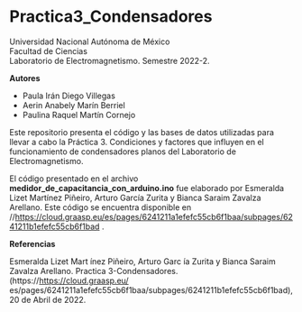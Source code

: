 # Practica3_Condensadores

Universidad Nacional Autónoma de México \
Facultad de Ciencias \
Laboratorio de Electromagnetismo. Semestre 2022-2. 

**Autores**
- Paula Irán Diego Villegas
- Aerin Anabely Marín Berriel
- Paulina Raquel Martín Cornejo

Este repositorio presenta el código y las bases de datos utilizadas para llevar a cabo la Práctica 3. Condiciones y factores que influyen en el funcionamiento de condensadores planos del Laboratorio de Electromagnetismo.

El código presentado en el archivo **medidor_de_capacitancia_con_arduino.ino** fue elaborado por Esmeralda Lizet Martínez Piñeiro, Arturo García Zurita y Bianca Saraim Zavalza Arellano. Este código se encuentra disponible en //https://cloud.graasp.eu/es/pages/6241211a1efefc55cb6f1baa/subpages/6241211b1efefc55cb6f1bad
.

**Referencias**

Esmeralda Lizet Mart ́ınez Piñeiro, Arturo Garc ́ıa Zurita y Bianca Saraim Zavalza Arellano. Practica 3-Condensadores. (https://https://cloud.graasp.eu/
es/pages/6241211a1efefc55cb6f1baa/subpages/6241211b1efefc55cb6f1bad), 20 de Abril de 2022.

